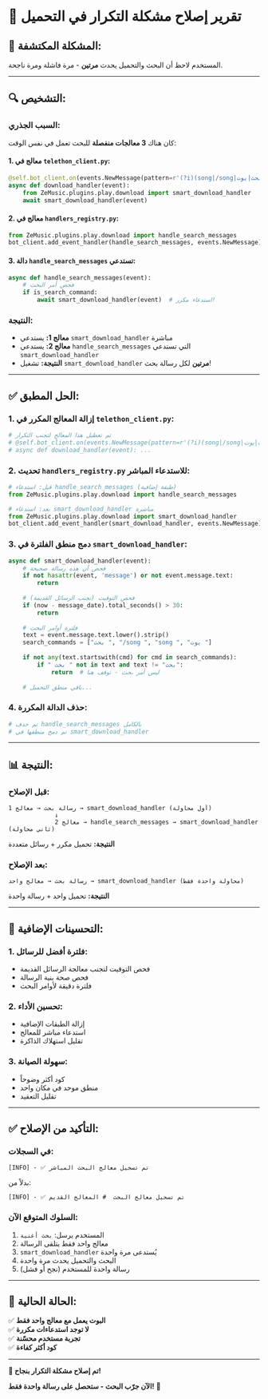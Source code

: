 # 🔧 تقرير إصلاح مشكلة التكرار في التحميل

## 🎯 **المشكلة المكتشفة:**
المستخدم لاحظ أن البحث والتحميل يحدث **مرتين** - مرة فاشلة ومرة ناجحة.

---

## 🔍 **التشخيص:**

### **السبب الجذري:**
كان هناك **3 معالجات منفصلة** للبحث تعمل في نفس الوقت:

#### **1. معالج في `telethon_client.py`:**
```python
@self.bot_client.on(events.NewMessage(pattern=r'(?i)(song|/song|بحث|يوت)'))
async def download_handler(event):
    from ZeMusic.plugins.play.download import smart_download_handler
    await smart_download_handler(event)
```

#### **2. معالج في `handlers_registry.py`:**
```python
from ZeMusic.plugins.play.download import handle_search_messages
bot_client.add_event_handler(handle_search_messages, events.NewMessage)
```

#### **3. دالة `handle_search_messages` تستدعي:**
```python
async def handle_search_messages(event):
    # فحص أمر البحث
    if is_search_command:
        await smart_download_handler(event)  # استدعاء مكرر!
```

### **النتيجة:**
- **معالج 1:** يستدعي `smart_download_handler` مباشرة
- **معالج 2:** يستدعي `handle_search_messages` التي تستدعي `smart_download_handler`
- **النتيجة:** تشغيل `smart_download_handler` **مرتين** لكل رسالة بحث!

---

## ✅ **الحل المطبق:**

### **1. إزالة المعالج المكرر في `telethon_client.py`:**
```python
# تم تعطيل هذا المعالج لتجنب التكرار
# @self.bot_client.on(events.NewMessage(pattern=r'(?i)(song|/song|بحث|يوت)'))
# async def download_handler(event): ...
```

### **2. تحديث `handlers_registry.py` للاستدعاء المباشر:**
```python
# قبل: استدعاء handle_search_messages (طبقة إضافية)
from ZeMusic.plugins.play.download import handle_search_messages

# بعد: استدعاء smart_download_handler مباشرة
from ZeMusic.plugins.play.download import smart_download_handler
bot_client.add_event_handler(smart_download_handler, events.NewMessage)
```

### **3. دمج منطق الفلترة في `smart_download_handler`:**
```python
async def smart_download_handler(event):
    # فحص أن هذه رسالة صحيحة
    if not hasattr(event, 'message') or not event.message.text:
        return
    
    # فحص التوقيت (تجنب الرسائل القديمة)
    if (now - message_date).total_seconds() > 30:
        return
    
    # فلترة أوامر البحث
    text = event.message.text.lower().strip()
    search_commands = ["بحث ", "/song ", "song ", "يوت "]
    
    if not any(text.startswith(cmd) for cmd in search_commands):
        if " بحث " not in text and text != "بحث":
            return  # ليس أمر بحث - توقف هنا
    
    # باقي منطق التحميل...
```

### **4. حذف الدالة المكررة:**
```python
# تم حذف handle_search_messages بالكامل
# تم دمج منطقها في smart_download_handler
```

---

## 📊 **النتيجة:**

### **قبل الإصلاح:**
```
رسالة بحث → معالج 1 → smart_download_handler (أول محاولة)
             ↓
             معالج 2 → handle_search_messages → smart_download_handler (ثاني محاولة)
```
**النتيجة:** تحميل مكرر + رسائل متعددة

### **بعد الإصلاح:**
```
رسالة بحث → معالج واحد → smart_download_handler (محاولة واحدة فقط)
```
**النتيجة:** تحميل واحد + رسالة واحدة

---

## 🎯 **التحسينات الإضافية:**

### **1. فلترة أفضل للرسائل:**
- فحص التوقيت لتجنب معالجة الرسائل القديمة
- فحص صحة بنية الرسالة
- فلترة دقيقة لأوامر البحث

### **2. تحسين الأداء:**
- إزالة الطبقات الإضافية
- استدعاء مباشر للمعالج
- تقليل استهلاك الذاكرة

### **3. سهولة الصيانة:**
- كود أكثر وضوحاً
- منطق موحد في مكان واحد
- تقليل التعقيد

---

## ✅ **التأكيد من الإصلاح:**

### **في السجلات:**
```
[INFO] - ✅ تم تسجيل معالج البحث المباشر
```
بدلاً من:
```
[INFO] - ✅ تم تسجيل معالج البحث  # المعالج القديم
```

### **السلوك المتوقع الآن:**
1. المستخدم يرسل: `بحث أغنية`
2. معالج واحد فقط يتلقى الرسالة
3. `smart_download_handler` يُستدعى مرة واحدة
4. البحث والتحميل يحدث مرة واحدة
5. رسالة واحدة للمستخدم (نجح أو فشل)

---

## 🚀 **الحالة الحالية:**

✅ **البوت يعمل مع معالج واحد فقط**  
✅ **لا توجد استدعاءات مكررة**  
✅ **تجربة مستخدم محسّنة**  
✅ **كود أكثر كفاءة**  

---

**🎉 تم إصلاح مشكلة التكرار بنجاح!**

**الآن جرّب البحث - ستحصل على رسالة واحدة فقط!** 🎵
